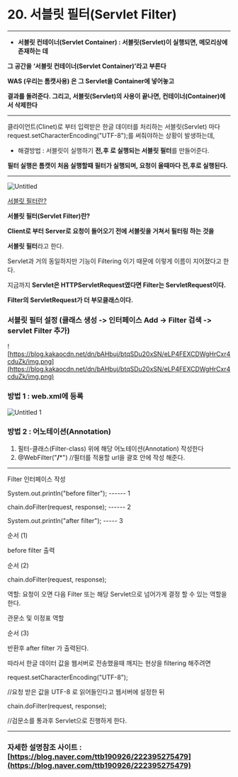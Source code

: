 # 20. 서블릿 필터(Servlet Filter)

---

- **서블릿 컨테이너(Servlet Container) : 서블릿(Servlet)이 실행되면, 메모리상에 존재하는 데**

**그 공간을 ‘서블릿 컨테이너(Servlet Container)’라고 부른다**

**WAS (우리는 톰캣사용) 은 그 Servlet을 Container에 넣어놓고**

**결과를 돌려준다. 그리고, 서블릿(Servlet)의 사용이 끝나면, 컨테이너(Container)에서 삭제한다**

---

클라이언트(Clinet)로 부터 입력받은 한글 데이터를 처리하는 서블릿(Servlet) 마다 request.setCharacterEncoding("UTF-8");를 써줘야하는 상황이 발생하는데,

- 해결방법 : 서블릿이 실행하기 **전,후 로 실행되는 서블릿 필터**를 만들어준다.

**필터 실행은 톰캣이 처음 실행할때 필터가 실행되며, 요청이 올때마다 전,후로 실행된다.**

---

![Untitled](https://user-images.githubusercontent.com/80089860/158417420-d3b36738-c89b-47bb-ae00-d16430f6f552.png)

[서블릿 필터란?](https://www.notion.so/1b2ae2fa35c04c9397e7816752d3720e)

**서블릿 필터(Servlet Filter)란?**

**Client로 부터 Server로 요청이 들어오기 전에 서블릿을 거쳐서 필터링 하는 것을** 

**서블릿 필터**라고 한다.

Servlet과 거의 동일하지만 기능이 Filtering 이기 때문에 이렇게 이름이 지어졌다고 한다.

지금까지 **Servlet은 HTTPServletRequest였다면 Filter는 ServletRequest이다.**

**Filter의 ServletRequest가 더 부모클래스이다.**

### 서블릿 필터 설정 (클래스 생성 -> 인터페이스 Add -> Filter 검색 -> servlet Filter 추가)

![https://blog.kakaocdn.net/dn/bAHbuj/btqSDu20xSN/eLP4FEXCDWgHrCxr4cduZk/img.png](https://blog.kakaocdn.net/dn/bAHbuj/btqSDu20xSN/eLP4FEXCDWgHrCxr4cduZk/img.png)

### 방법 1 : web.xml에 등록

![Untitled 1](https://user-images.githubusercontent.com/80089860/158417436-d4daffdb-a123-4abc-836a-661018dfa982.png)

### 방법 2 : 어노테이션(Annotation)

1. 필터-클래스(Filter-class) 위에 해당 어노테이션(Annotation) 작성한다
2. @WebFilter("**/***")     //필터를 적용할 url을 괄호 안에 작성 해준다.

---

Filter 인터페이스 작성

System.out.println("before filter"); ------ 1

chain.doFilter(request, response); ------ 2

System.out.println("after filter"); ----- 3

순서 (1)

before filter 출력

순서 (2)

chain.doFilter(request, response);

역할: 요청이 오면 다음 Filter 또는 해당 Servlet으로 넘어가게 결정 할 수 있는 역할을 한다.

관문소 및 이정표 역할

순서 (3) 

반환후 after filter 가 출력된다.

따라서 한글 데이터 값을 웹서버로 전송했을때 깨지는 현상을 filtering 해주려면

request.setCharacterEncoding("UTF-8"); 

//요청 받은 값을 UTF-8 로 읽어들인다고 웹서버에 설정한 뒤

chain.doFilter(request, response); 

//검문소를 통과후 Servlet으로 진행하게 한다.

---

### 자세한 설명참조 사이트 : [https://blog.naver.com/ttb190926/222395275479](https://blog.naver.com/ttb190926/222395275479)
